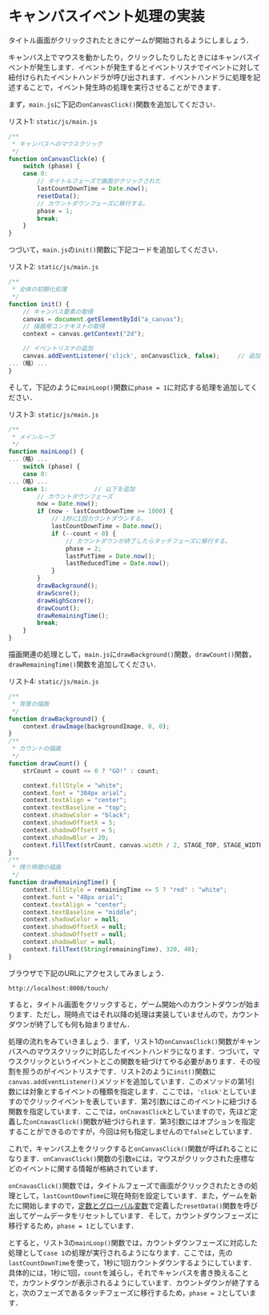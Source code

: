 # キャンバスイベント処理の実装

タイトル画面がクリックされたときにゲームが開始されるようにしましょう．

キャンバス上でマウスを動かしたり，クリックしたりしたときにはキャンバスイベントが発生します．イベントが発生するとイベントリスナでイベントに対して紐付けられたイベントハンドラが呼び出されます．イベントハンドラに処理を記述することで，イベント発生時の処理を実行させることができます．

まず，`main.js`に下記の`onCanvasClick()`関数を追加してください．

リスト1: `static/js/main.js`
```js
/**
 * キャンバスへのマウスクリック
 */
function onCanvasClick(e) {
    switch (phase) {
    case 0:
	    // タイトルフェーズで画面がクリックされた
        lastCountDownTime = Date.now();
	    resetData();
	    // カウントダウンフェーズに移行する。
	    phase = 1;
	    break;
    }
}
```

つづいて，`main.js`の`init()`関数に下記コードを追加してください．

リスト2: `static/js/main.js`
```js
/**
 * 全体の初期化処理
 */
function init() {
    // キャンバス要素の取得
    canvas = document.getElementById("a_canvas");
    // 描画用コンテキストの取得
    context = canvas.getContext("2d");

    // イベントリスナの追加
    canvas.addEventListener('click', onCanvasClick, false);     // 追加
...（略）...
}
```

そして，下記のように`mainLoop()`関数に`phase = 1`に対応する処理を追加してください．

リスト3: `static/js/main.js`
```js
/**
 * メインループ
 */
function mainLoop() {
...（略）...
    switch (phase) {
    case 0:
...（略）...
    case 1:             // 以下を追加
        // カウントダウンフェーズ
        now = Date.now();
        if (now - lastCountDownTime >= 1000) {
            // 1秒に1回カウントダウンする。
            lastCountDownTime = Date.now();
            if (--count < 0) {
                // カウントダウンが終了したらタッチフェーズに移行する。
                phase = 2;
                lastPutTime = Date.now();
                lastReducedTime = Date.now();
            }
        }
        drawBackground();
        drawScore();
        drawHighScore();
        drawCount();
        drawRemainingTime();
        break;
    }
}
```

描画関連の処理として，`main.js`に`drawBackground()`関数，`drawCount()`関数，`drawRemainingTime()`関数を追加してください．

リスト4: `static/js/main.js`
```js
/**
 * 背景の描画
 */
function drawBackground() {
    context.drawImage(backgroundImage, 0, 0);
}
/**
 * カウントの描画
 */
function drawCount() {
    strCount = count <= 0 ? "GO!" : count;

    context.fillStyle = "white";
    context.font = "384px arial";
    context.textAlign = "center";
    context.textBaseline = "top";
    context.shadowColor = "black";
    context.shadowOffsetX = 5;
    context.shadowOffsetY = 5;
    context.shadowBlur = 20;
    context.fillText(strCount, canvas.width / 2, STAGE_TOP, STAGE_WIDTH);
}
/**
 * 残り時間の描画
 */
function drawRemainingTime() {
    context.fillStyle = remainingTime <= 5 ? "red" : "white";
    context.font = "48px arial";
    context.textAlign = "center";
    context.textBaseline = "middle";
    context.shadowColor = null;
    context.shadowOffsetX = null;
    context.shadowOffsetY = null;
    context.shadowBlur = null;
    context.fillText(String(remainingTime), 320, 40);
}
```

ブラウザで下記のURLにアクセスしてみましょう．

`http://localhost:8000/touch/`

すると，タイトル画面をクリックすると，ゲーム開始へのカウントダウンが始まります．ただし，現時点ではそれ以降の処理は実装していませんので，カウントダウンが終了しても何も始まりません．

処理の流れをみていきましょう．まず，リスト1の`onCanvasClick()`関数がキャンバスへのマウスクリックに対応したイベントハンドラになります．つづいて，マウスクリックというイベントとこの関数を紐づけてやる必要があります．その役割を担うのがイベントリスナです．リスト2のように`init()`関数に`canvas.addEventListener()`メソッドを追加しています．このメソッドの第1引数には対象とするイベントの種類を指定します．ここでは，`'click'`としていますのでクリックイベントを表しています．第2引数にはこのイベントに紐づける関数を指定しています．ここでは，`onCnavasClick`としていますので，先ほど定義した`onCnavasClick()`関数が紐づけられます．第3引数にはオプションを指定することができるのですが，今回は何も指定しませんので`false`としています．

これで，キャンバス上をクリックすると`onCanvasClick()`関数が呼ばれることになります．`onCanvasClick()`関数の引数`e`には，マウスがクリックされた座標などのイベントに関する情報が格納されています．

`onCnavasClick()`関数では，タイトルフェーズで画面がクリックされたときの処理として，`lastCountDownTime`に現在時刻を設定しています．また，ゲームを新たに開始しますので，<a href="../webgame12">定数とグローバル変数</a>で定義した`resetData()`関数を呼び出してゲームデータをリセットしています．そして，カウントダウンフェーズに移行するため，`phase = 1`としています．

とすると，リスト3の`mainLoop()`関数では，カウントダウンフェーズに対応した処理として`case 1`の処理が実行されるようになります．ここでは，先の`lastCountDownTime`を使って，1秒に1回カウントダウンするようにしています．具体的には，1秒に1回，`count`を減らし，それでキャンバスを書き換えることで，カウントダウンが表示されるようにしています．カウントダウンが終了すると，次のフェーズであるタッチフェーズに移行するため，`phase = 2`としています．
